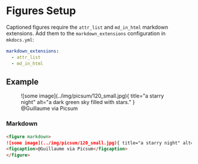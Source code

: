 # Figures Setup

Captioned figures require the `attr_list` and `md_in_html` markdown extensions.  Add them to the `markdown_extensions` configuration in `mkdocs.yml`:

```yaml
markdown_extensions:
  - attr_list
  - md_in_html
```

## Example

<figure markdown>
![some image](../img/picsum/120_small.jpg){ title="a starry night" alt="a dark green sky filled with stars." }
<figcaption>@Guillaume via Picsum</figcaption>
</figure>


### Markdown

```markdown
<figure markdown>
![some image](../img/picsum/120_small.jpg){ title="a starry night" alt="a dark green sky filled with stars." }
<figcaption>@Guillaume via Picsum</figcaption>
</figure>
```



